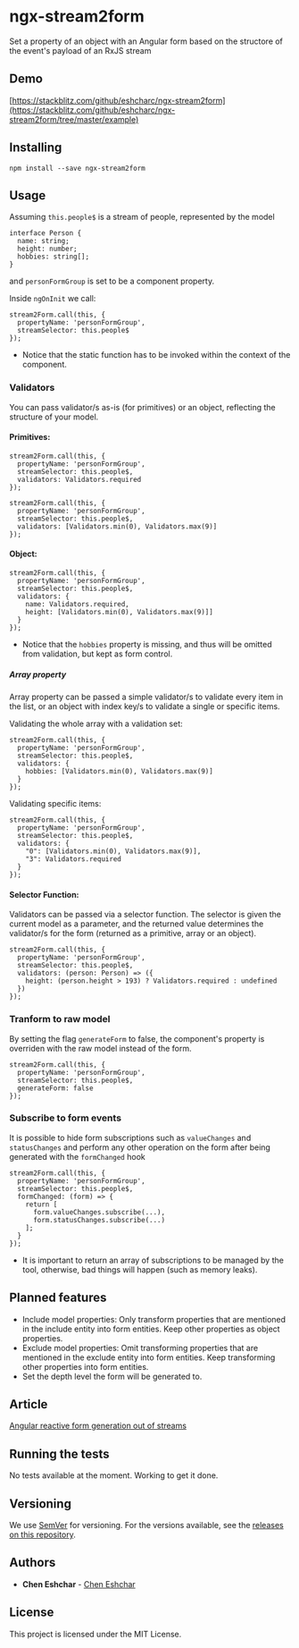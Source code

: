 # ngx-stream2form

Set a property of an object with an Angular form based on the structore of the event's payload of an RxJS stream

## Demo
[https://stackblitz.com/github/eshcharc/ngx-stream2form](https://stackblitz.com/github/eshcharc/ngx-stream2form/tree/master/example)

## Installing

`npm install --save ngx-stream2form`

## Usage

Assuming `this.people$` is a stream of people, represented by the model

```
interface Person {
  name: string;
  height: number;
  hobbies: string[];
}
```

and `personFormGroup` is set to be a component property.  

Inside `ngOnInit` we call:

```
stream2Form.call(this, {
  propertyName: 'personFormGroup',
  streamSelector: this.people$
});
```

* Notice that the static function has to be invoked within the context of the component.

### Validators

You can pass validator/s as-is (for primitives) or an object, reflecting the structure of your model.

#### Primitives: 

```
stream2Form.call(this, {
  propertyName: 'personFormGroup',
  streamSelector: this.people$,
  validators: Validators.required
});  
```
```
stream2Form.call(this, {
  propertyName: 'personFormGroup',
  streamSelector: this.people$,
  validators: [Validators.min(0), Validators.max(9)]
});
```

#### Object:

```
stream2Form.call(this, {
  propertyName: 'personFormGroup',
  streamSelector: this.people$,
  validators: {
    name: Validators.required,
    height: [Validators.min(0), Validators.max(9)]]
  }
});
```

* Notice that the ```hobbies``` property is missing, and thus will be omitted from validation, but kept as form control.

##### Array property

Array property can be passed a simple validator/s to validate every item in the list, or an object with index key/s to validate a single or specific items.

Validating the whole array with a validation set: 

```
stream2Form.call(this, {
  propertyName: 'personFormGroup',
  streamSelector: this.people$,
  validators: {
    hobbies: [Validators.min(0), Validators.max(9)]
  }
}); 
```

Validating specific items:

```
stream2Form.call(this, {
  propertyName: 'personFormGroup',
  streamSelector: this.people$,
  validators: {
    "0": [Validators.min(0), Validators.max(9)],
    "3": Validators.required
  }
}); 
```

#### Selector Function:

Validators can be passed via a selector function. The selector is given the current model as a parameter, and the returned value determines the validator/s for the form (returned as a primitive, array or an object).

```
stream2Form.call(this, {
  propertyName: 'personFormGroup',
  streamSelector: this.people$,
  validators: (person: Person) => ({
    height: (person.height > 193) ? Validators.required : undefined
  })
});
```
### Tranform to raw model
By setting the flag `generateForm` to false, the component's property is overriden with the raw model instead of the form.

```
stream2Form.call(this, {
  propertyName: 'personFormGroup',
  streamSelector: this.people$,
  generateForm: false
});
```

### Subscribe to form events
It is possible to hide form subscriptions such as `valueChanges` and `statusChanges` and perform any other operation on the form after being generated with the `formChanged` hook

```
stream2Form.call(this, {
  propertyName: 'personFormGroup',
  streamSelector: this.people$,
  formChanged: (form) => {
    return [
      form.valueChanges.subscribe(...),
      form.statusChanges.subscribe(...)
    ];
  }
});
```

* It is important to return an array of subscriptions to be managed by the tool, otherwise, bad things will happen (such as memory leaks).

## Planned features
* Include model properties: Only transform properties that are mentioned in the include entity into form entities. Keep other properties as object properties.
* Exclude model properties: Omit transforming properties that are mentioned in the exclude entity into form entities. Keep transforming other properties into form entities.
* Set the depth level the form will be generated to.

## Article
[Angular reactive form generation out of streams](https://medium.com/@eshcharc/angular-reactive-form-generation-out-of-streams-b7bd460cb42e)

## Running the tests

No tests available at the moment. Working to get it done.

## Versioning

We use [SemVer](http://semver.org/) for versioning. For the versions available, see the [releases on this repository](https://github.com/eshcharc/ngx-stream2form/releases). 

## Authors

* **Chen Eshchar** - [Chen Eshchar](https://github.com/eshcharc)

## License

This project is licensed under the MIT License.





